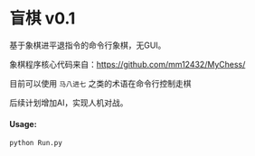 # 盲棋 v0.1

基于象棋进平退指令的命令行象棋，无GUI。

象棋程序核心代码来自：https://github.com/mm12432/MyChess/

目前可以使用 ` 马八进七 ` 之类的术语在命令行控制走棋

后续计划增加AI，实现人机对战。

#### Usage:
    
`````` python Run.py ``````

